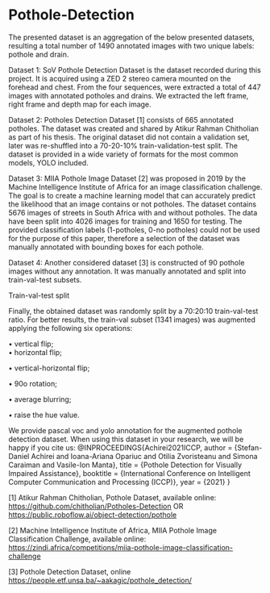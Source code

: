 # Pothole-Detection

The presented dataset is an aggregation of the below presented datasets, resulting a total number of 1490 annotated images with two unique labels: pothole and drain.

Dataset 1: SoV Pothole Detection Dataset is the dataset recorded during this project. It is acquired using a ZED 2 stereo camera mounted on the forehead and chest. From the four sequences, were extracted a total of 447 images with annotated potholes and drains. We extracted the left frame, right frame and depth map for each image.

Dataset 2: Potholes Detection Dataset [1] consists of 665 annotated potholes. The dataset was created and shared by Atikur Rahman Chitholian as part of his thesis. The original dataset did not contain a validation set, later was re-shuffled into a 70-20-10% train-validation-test split. The dataset is provided in a wide variety of formats for the most common models, YOLO included.

Dataset 3: MIIA Pothole Image Dataset [2] was proposed in 2019 by the Machine Intelligence Institute of Africa for an image classification challenge. The goal is to create a machine learning model that can accurately predict the likelihood that an image contains or not potholes. The dataset contains 5676 images of streets in South Africa with and without potholes. The data have been split into 4026 images for training and 1650 for testing. The provided classification labels (1-potholes, 0-no potholes) could not be used for the purpose of this paper, therefore a selection of the dataset was manually annotated with bounding boxes for each pothole.

Dataset 4: Another considered dataset [3] is constructed of 90 pothole images without any annotation. It was manually annotated and split into train-val-test subsets.

Train-val-test split

Finally, the obtained dataset was randomly split by a 70:20:10 train-val-test ratio. For better results, the train-val subset (1341 images) was augmented applying the following six operations:

• vertical flip; <br />
• horizontal flip;

• vertical-horizontal flip;

• 90o rotation;

• average blurring;

• raise the hue value.

We provide pascal voc and yolo annotation for the augmented pothole detection dataset.
When using this dataset in your research, we will be happy if you cite us:
@INPROCEEDINGS{Achirei2021ICCP,
  author = {Stefan-Daniel Achirei and Ioana-Ariana Opariuc and Otilia Zvoristeanu and Simona Caraiman and Vasile-Ion Manta},
  title = {Pothole Detection for Visually Impaired Assistance},
  booktitle = {International Conference on Intelligent Computer Communication and Processing (ICCP)},
  year = {2021}
}


[1] Atikur Rahman Chitholian, Pothole Dataset, available online: https://github.com/chitholian/Potholes-Detection OR https://public.roboflow.ai/object-detection/pothole

[2] Machine Intelligence Institute of Africa, MIIA Pothole Image Classification Challenge, available online: https://zindi.africa/competitions/miia-pothole-image-classification-challenge

[3] Pothole Detection Dataset, online https://people.etf.unsa.ba/~aakagic/pothole_detection/
